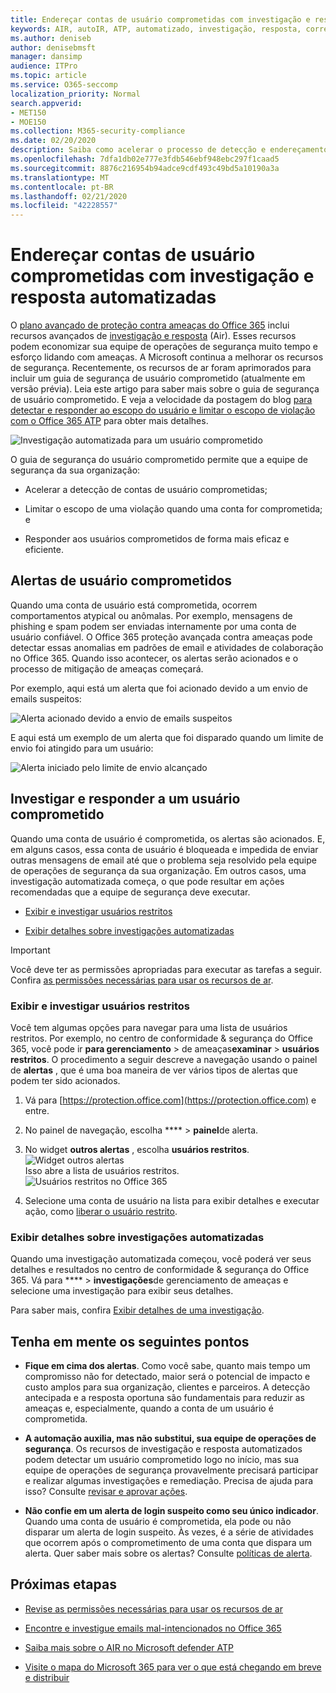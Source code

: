 ```yaml
---
title: Endereçar contas de usuário comprometidas com investigação e resposta automatizadas no Office 365 proteção avançada contra ameaças
keywords: AIR, autoIR, ATP, automatizado, investigação, resposta, correção, ameaças, avançado, ameaça, proteção, comprometido
ms.author: deniseb
author: denisebmsft
manager: dansimp
audience: ITPro
ms.topic: article
ms.service: O365-seccomp
localization_priority: Normal
search.appverid:
- MET150
- MOE150
ms.collection: M365-security-compliance
ms.date: 02/20/2020
description: Saiba como acelerar o processo de detecção e endereçamento de contas de usuário comprometidas com recursos de investigação e resposta automatizados no Office 365 Advanced Threat Protection Plan 2.
ms.openlocfilehash: 7dfa1db02e777e3fdb546ebf948ebc297f1caad5
ms.sourcegitcommit: 8876c216954b94adce9cdf493c49bd5a10190a3a
ms.translationtype: MT
ms.contentlocale: pt-BR
ms.lasthandoff: 02/21/2020
ms.locfileid: "42228557"
---
```

# <a name="address-compromised-user-accounts-with-automated-investigation-and-response"></a>Endereçar contas de usuário comprometidas com investigação e resposta automatizadas

O [plano avançado de proteção contra ameaças do Office 365](office-365-atp.md#office-365-atp-plan-1-and-plan-2) inclui recursos avançados de [investigação e resposta](office-365-air.md) (Air). Esses recursos podem economizar sua equipe de operações de segurança muito tempo e esforço lidando com ameaças. A Microsoft continua a melhorar os recursos de segurança. Recentemente, os recursos de ar foram aprimorados para incluir um guia de segurança de usuário comprometido (atualmente em versão prévia). Leia este artigo para saber mais sobre o guia de segurança de usuário comprometido. E veja a velocidade da postagem do blog [para detectar e responder ao escopo do usuário e limitar o escopo de violação com o Office 365 ATP](https://techcommunity.microsoft.com/t5/Security-Privacy-and-Compliance/Speed-up-time-to-detect-and-respond-to-user-compromise-and-limit/ba-p/977053) para obter mais detalhes.

![Investigação automatizada para um usuário comprometido](/microsoft-365/media/office365atp-compduserinvestigation.jpg)

O guia de segurança do usuário comprometido permite que a equipe de segurança da sua organização:

- Acelerar a detecção de contas de usuário comprometidas;

- Limitar o escopo de uma violação quando uma conta for comprometida; e 

- Responder aos usuários comprometidos de forma mais eficaz e eficiente.

## <a name="compromised-user-alerts"></a>Alertas de usuário comprometidos

Quando uma conta de usuário está comprometida, ocorrem comportamentos atypical ou anômalas. Por exemplo, mensagens de phishing e spam podem ser enviadas internamente por uma conta de usuário confiável. O Office 365 proteção avançada contra ameaças pode detectar essas anomalias em padrões de email e atividades de colaboração no Office 365. Quando isso acontecer, os alertas serão acionados e o processo de mitigação de ameaças começará.

Por exemplo, aqui está um alerta que foi acionado devido a um envio de emails suspeitos:

![Alerta acionado devido a envio de emails suspeitos](/microsoft-365/media/office365atp-suspiciousemailsendalert.jpg)

E aqui está um exemplo de um alerta que foi disparado quando um limite de envio foi atingido para um usuário:

![Alerta iniciado pelo limite de envio alcançado](/microsoft-365/media/office365atp-sendinglimitreached.jpg)

## <a name="investigate-and-respond-to-a-compromised-user"></a>Investigar e responder a um usuário comprometido

Quando uma conta de usuário é comprometida, os alertas são acionados. E, em alguns casos, essa conta de usuário é bloqueada e impedida de enviar outras mensagens de email até que o problema seja resolvido pela equipe de operações de segurança da sua organização. Em outros casos, uma investigação automatizada começa, o que pode resultar em ações recomendadas que a equipe de segurança deve executar.

- [Exibir e investigar usuários restritos](#view-and-investigate-restricted-users)

- [Exibir detalhes sobre investigações automatizadas](#view-details-about-automated-investigations)

> [!IMPORTANT]
> Você deve ter as permissões apropriadas para executar as tarefas a seguir. Confira [as permissões necessárias para usar os recursos de ar](office-365-air.md#required-permissions-to-use-air-capabilities).

### <a name="view-and-investigate-restricted-users"></a>Exibir e investigar usuários restritos

Você tem algumas opções para navegar para uma lista de usuários restritos. Por exemplo, no centro de conformidade & segurança do Office 365, você pode ir **para gerenciamento** > de ameaças**examinar** > **usuários restritos**. O procedimento a seguir descreve a navegação usando o painel de **alertas** , que é uma boa maneira de ver vários tipos de alertas que podem ter sido acionados.

1. Vá para [https://protection.office.com](https://protection.office.com) e entre.

2. No painel de navegação, escolha **** > **painel**de alerta.

3. No widget **outros alertas** , escolha **usuários restritos**.<br/>
   ![Widget outros alertas](/microsoft-365/media/office365atp-otheralertswidget.jpg)<br/>
   Isso abre a lista de usuários restritos.<br/>![Usuários restritos no Office 365](/microsoft-365/media/office365atp-restrictedusers.jpg) 

4. Selecione uma conta de usuário na lista para exibir detalhes e executar ação, como [liberar o usuário restrito](removing-user-from-restricted-users-portal-after-spam.md). 

### <a name="view-details-about-automated-investigations"></a>Exibir detalhes sobre investigações automatizadas

Quando uma investigação automatizada começou, você poderá ver seus detalhes e resultados no centro de conformidade & segurança do Office 365. Vá para **** > **investigações**de gerenciamento de ameaças e selecione uma investigação para exibir seus detalhes.

Para saber mais, confira [Exibir detalhes de uma investigação](air-view-investigation-results.md#view-details-of-an-investigation).

## <a name="keep-the-following-points-in-mind"></a>Tenha em mente os seguintes pontos

- **Fique em cima dos alertas**. Como você sabe, quanto mais tempo um compromisso não for detectado, maior será o potencial de impacto e custo amplos para sua organização, clientes e parceiros. A detecção antecipada e a resposta oportuna são fundamentais para reduzir as ameaças e, especialmente, quando a conta de um usuário é comprometida. 

- **A automação auxilia, mas não substitui, sua equipe de operações de segurança**. Os recursos de investigação e resposta automatizados podem detectar um usuário comprometido logo no início, mas sua equipe de operações de segurança provavelmente precisará participar e realizar algumas investigações e remediação. Precisa de ajuda para isso? Consulte [revisar e aprovar ações](https://docs.microsoft.com/microsoft-365/security/office-365-security/office-365-air#review-and-approve-actions).

- **Não confie em um alerta de login suspeito como seu único indicador**. Quando uma conta de usuário é comprometida, ela pode ou não disparar um alerta de login suspeito. Às vezes, é a série de atividades que ocorrem após o comprometimento de uma conta que dispara um alerta. Quer saber mais sobre os alertas? Consulte [políticas de alerta](https://docs.microsoft.com/microsoft-365/compliance/alert-policies).

## <a name="next-steps"></a>Próximas etapas

- [Revise as permissões necessárias para usar os recursos de ar](office-365-air.md#required-permissions-to-use-air-capabilities)

- [Encontre e investigue emails mal-intencionados no Office 365](investigate-malicious-email-that-was-delivered.md)

- [Saiba mais sobre o AIR no Microsoft defender ATP](https://docs.microsoft.com/windows/security/threat-protection/microsoft-defender-atp/automated-investigations)

- [Visite o mapa do Microsoft 365 para ver o que está chegando em breve e distribuir](https://www.microsoft.com/microsoft-365/roadmap?filters=)

